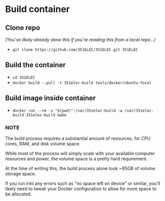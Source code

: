 # Build container

## Clone repo

_(You've likely already done this if you're reading this from a local repo...)_

 - `git clone https://github.com/351ELEC/351ELEC.git 351ELEC`

## Build the container

 - `cd 351ELEC`
 - `docker build --pull -t 351elec-build tools/docker/ubuntu-focal`

## Build image inside container

 - `docker run --rm -v "$(pwd)":/var/351elec-build -w /var/351elec-build 351elec-build make`

### NOTE

The build process requires a substantial amount of resources, for CPU cores, RAM, and disk volume space.

While most of the process will simply scale with your available computer resources and power, the volume space is a pretty hard requirement.

At the time of writing this, the build process alone took ~95GB of volume storage space.

If you run into any errors such as "no space left on device" or similar, you'll likely need to tweak your Docker configuration to allow for more space to be allocated.
